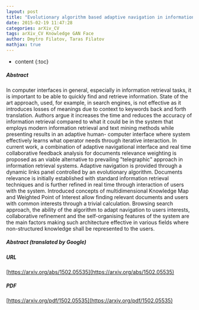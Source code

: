 ```yaml
---
layout: post
title: "Evolutionary algorithm based adaptive navigation in information retrieval interfaces"
date: 2015-02-19 11:47:28
categories: arXiv_CV
tags: arXiv_CV Knowledge GAN Face
author: Dmytro Filatov, Taras Filatov
mathjax: true
---
```


* content
{:toc}

##### Abstract
In computer interfaces in general, especially in information retrieval tasks, it is important to be able to quickly find and retrieve information. State of the art approach, used, for example, in search engines, is not effective as it introduces losses of meanings due to context to keywords back and forth translation. Authors argue it increases the time and reduces the accuracy of information retrieval compared to what it could be in the system that employs modern information retrieval and text mining methods while presenting results in an adaptive human- computer interface where system effectively learns what operator needs through iterative interaction. In current work, a combination of adaptive navigational interface and real time collaborative feedback analysis for documents relevance weighting is proposed as an viable alternative to prevailing "telegraphic" approach in information retrieval systems. Adaptive navigation is provided through a dynamic links panel controlled by an evolutionary algorithm. Documents relevance is initially established with standard information retrieval techniques and is further refined in real time through interaction of users with the system. Introduced concepts of multidimensional Knowledge Map and Weighted Point of Interest allow finding relevant documents and users with common interests through a trivial calculation. Browsing search approach, the ability of the algorithm to adapt navigation to users interests, collaborative refinement and the self-organising features of the system are the main factors making such architecture effective in various fields where non-structured knowledge shall be represented to the users.

##### Abstract (translated by Google)


##### URL
[https://arxiv.org/abs/1502.05535](https://arxiv.org/abs/1502.05535)

##### PDF
[https://arxiv.org/pdf/1502.05535](https://arxiv.org/pdf/1502.05535)

